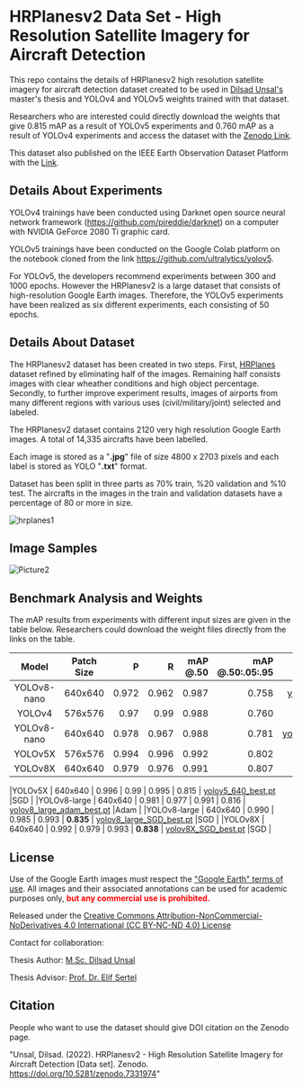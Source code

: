 # HRPlanesv2 Data Set - High Resolution Satellite Imagery for Aircraft Detection

This repo contains the details of HRPlanesv2 high resolution satellite imagery for aircraft detection dataset created to be used in [Dilsad Unsal's](https://www.linkedin.com/in/dilsad-unsal-b4a1101bb/) master's thesis and YOLOv4 and YOLOv5 weights trained with that dataset.
 


Researchers who are interested could directly download the weights that give 0.815 mAP as a result of YOLOv5 experiments and 0.760 mAP as a result of YOLOv4 experiments and access the dataset with the [Zenodo Link](https://zenodo.org/record/7331974#.Y3dUlXZByUk).

This dataset also published on the IEEE Earth Observation Dataset Platform with the [Link](https://eod-grss-ieee.com/dataset-detail/ak1BclhJbkpuUkh5Uitmd3B5L2hNQT09).



## <div align="left">Details About Experiments</div>

YOLOv4 trainings have been conducted using Darknet  open source neural network framework (https://github.com/pjreddie/darknet) on a computer with NVIDIA GeForce 2080 Ti graphic card.

YOLOv5 trainings have been conducted on the Google Colab platform on the notebook cloned from the link https://github.com/ultralytics/yolov5.

For YOLOv5, the developers recommend experiments between 300 and 1000 epochs. However the HRPlanesv2 is a large dataset that consists of high-resolution Google Earth images. Therefore, the YOLOv5 experiments have been realized as six different experiments, each consisting of 50 epochs.



## <div align="left">Details About Dataset</div>

The HRPlanesv2 dataset has been created in two steps. First,  [HRPlanes](https://github.com/TolgaBkm/HRPlanes) dataset refined by eliminating half of the images. Remaining half consists images with clear wheather conditions and high object percentage. Secondly, to further improve experiment results, images of airports from many different regions with various uses (civil/military/joint) selected and labeled.

The HRPlanesv2 dataset contains 2120 very high resolution Google Earth images. A total of 14,335 aircrafts have been labelled. 

Each image is stored as a "**.jpg**" file of size 4800 x 2703 pixels and each label is stored as YOLO "**.txt**" format.

Dataset has been split in three parts as 70% train, %20 validation and %10 test. The aircrafts in the images in the train and validation datasets have a percentage of 80 or more in size.  


![hrplanes1](https://user-images.githubusercontent.com/77750296/151970512-3cb16a18-1d9b-42e6-8eb7-ed54b3cd8db3.jpg)

## <div align="left">Image Samples</div>


![Picture2](https://user-images.githubusercontent.com/77750296/153885017-78632f3c-0a35-4720-ae7d-92bddfc9c489.jpg)


</div>

## <div align="left">Benchmark Analysis and Weights</div>

The mAP results from experiments with different input sizes are given in the table below. Researchers could download the weight files directly from the links on the table.


| Model              | Patch   Size | P | R | mAP @.50| mAP @.50:.05:.95 | Weights | Optimizer |
|:--------------------------:|:------------------:|-------------------------:|-------------------------:|-------------------------:|-------------------------:|-------------------------:|-------------------------:|
|YOLOv8-nano                         | 640x640                | 0.972                      | 0.962                      | 0.987                      | 0.758                      | [yolov8_nano_SGD_best.pt](https://drive.google.com/file/d/1DTQ7I1NJgzmWnhIOXY0g6ISgA5iihQJh/view?usp=drive_link)                  |SGD                         |
|YOLOv4                         | 576x576                | 0.97                      | 0.99                      | 0.988                      | 0.760                      | [yolov4_best.conv.137](https://drive.google.com/file/d/1ed8JjQltaRCQ3ZF2wPNc3tToR1CDP4rX/view?usp=sharing)                  |N/A                         |
|YOLOv8-nano                         | 640x640                 | 0.978                      | 0.967                      | 0.988                      | 0.781                     | [yolov8_nano_adam_best.pt](https://drive.google.com/file/d/1ag5bblMu0JyjrjGbHuSIRWezTD-XpST0/view?usp=drive_link)                     |Adam                         |
|YOLOv5X                         | 576x576                 | 0.994                      | 0.996                      | 0.992                      | 0.802                      | [yolov5_576_best.pt](https://drive.google.com/file/d/1QsLOXON89D2h_ck67YOKrqUsWRl4U_Mj/view?usp=sharing)                 |SGD                         |
|YOLOv8X                         | 640x640                 | 0.979                      | 0.976                      | 0.991                      | 0.807                     | [yolov8X_adam_best.pt](https://drive.google.com/file/d/1IZIlKb1TLvShaLSXekZ0zXNCHv_A-Na1/view?usp=drive_link)                     |Adam                         |

|YOLOv5X                         | 640x640                 | 0.996                      | 0.99                      | 0.995                      | 0.815                     | [yolov5_640_best.pt](https://drive.google.com/file/d/1W3M-mnhyA8i75UCxfddSWQEs8jM-nMom/view?usp=sharing)                     |SGD                         |
|YOLOv8-large                         | 640x640                 | 0.981                      | 0.977                      | 0.991                      | 0.816                    | [yolov8_large_adam_best.pt](https://drive.google.com/file/d/10WA-ZbCC6DpB2mo0L0EtCSpH2bDswPL2/view?usp=drive_link)                     |Adam                         |
|YOLOv8-large                         | 640x640                 | 0.990                      | 0.985                      | 0.993                      | **0.835**                     | [yolov8_large_SGD_best.pt](https://drive.google.com/file/d/1abKPIVrEIXXjI8jpRVn0oK0bYeQIAIpA/view?usp=drive_link)                     |SGD                         |
|YOLOv8X                         | 640x640                 | 0.992                      | 0.979                      | 0.993                      | **0.838**                     | [yolov8X_SGD_best.pt](https://drive.google.com/file/d/14sOvN1kDjsw5jlEqycbVCz03Nm9-KH6z/view?usp=drive_link)                     |SGD                         |


## <div align="left">License</div>

Use of the Google Earth images must respect the ["Google Earth" terms of use](https://about.google/brand-resource-center/products-and-services/geo-guidelines/).
All images and their associated annotations can be used for academic purposes only,
<font color="red"><b> but any commercial use is prohibited.</b></font>

Released under the [Creative Commons Attribution-NonCommercial-NoDerivatives 4.0 International (CC BY-NC-ND 4.0) License](https://creativecommons.org/licenses/by-nc-nd/4.0/)

Contact for collaboration:

Thesis Author: [M.Sc. Dilsad Unsal](https://www.linkedin.com/in/dilsad-unsal-b4a1101bb/)

Thesis Advisor: [Prof. Dr. Elif Sertel](https://web.itu.edu.tr/~sertele/) 





## <div align="left">Citation</div>


People who want to use the dataset should give DOI citation on the Zenodo page.

"Unsal, Dilsad. (2022). HRPlanesv2 - High Resolution Satellite Imagery for Aircraft Detection [Data set]. Zenodo. https://doi.org/10.5281/zenodo.7331974"
    
